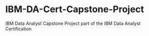 # IBM-DA-Cert-Capstone-Project
IBM Data Analyst Capstone Project part of the IBM Data Analyst Certification 
